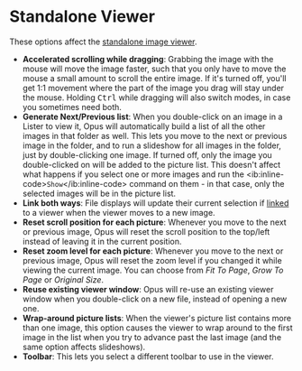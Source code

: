 # Standalone Viewer

These options affect the [standalone image viewer](/Manual/additional_functionality/viewing_images/RAEDME.md).

- **Accelerated scrolling while dragging**: Grabbing the image with the mouse will move the image faster, such that you only have to move the mouse a small amount to scroll the entire image. If it's turned off, you'll get 1:1 movement where the part of the image you drag will stay under the mouse. Holding <kbd>Ctrl</kbd> while dragging will also switch modes, in case you sometimes need both.
- **Generate Next/Previous list**: When you double-click on an image in a Lister to view it, Opus will automatically build a list of all the other images in that folder as well. This lets you move to the next or previous image in the folder, and to run a slideshow for all images in the folder, just by double-clicking one image. If turned off, only the image you double-clicked on will be added to the picture list. This doesn't affect what happens if you select one or more images and run the \<ib:inline-code\>`Show`\</ib:inline-code\> command on them - in that case, only the selected images will be in the picture list.
- **Link both ways**: File displays will update their current selection if [linked](/Manual/additional_functionality/viewing_images/viewer_lister_linked.md) to a viewer when the viewer moves to a new image.
- **Reset scroll position for each picture**: Whenever you move to the next or previous image, Opus will reset the scroll position to the top/left instead of leaving it in the current position.
- **Reset zoom level for each picture**: Whenever you move to the next or previous image, Opus will reset the zoom level if you changed it while viewing the current image. You can choose from *Fit To Page*, *Grow To Page* or *Original Size*.
- **Reuse existing viewer window**: Opus will re-use an existing viewer window when you double-click on a new file, instead of opening a new one.
- **Wrap-around picture lists**: When the viewer's picture list contains more than one image, this option causes the viewer to wrap around to the first image in the list when you try to advance past the last image (and the same option affects slideshows).
- **Toolbar**: This lets you select a different toolbar to use in the viewer.
